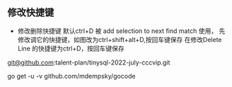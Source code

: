 ## 修改快捷键
- 修改删除快捷键
默认ctrl+D 被 add selection to next find match 使用，
先修改调它的快捷键，如图改为ctrl+shift+alt+D,按回车键保存
在修改Delete Line 的快捷键为ctrl+D，按回车键保存


git@github.com:talent-plan/tinysql-2022-july-cccvip.git


go get -u -v github.com/mdempsky/gocode
